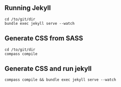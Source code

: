 ## Running Jekyll
    cd /to/git/dir
    bundle exec jekyll serve --watch

## Generate CSS from SASS
    cd /to/git/dir
    compass compile

## Generate CSS and run jekyll
    compass compile && bundle exec jekyll serve --watch